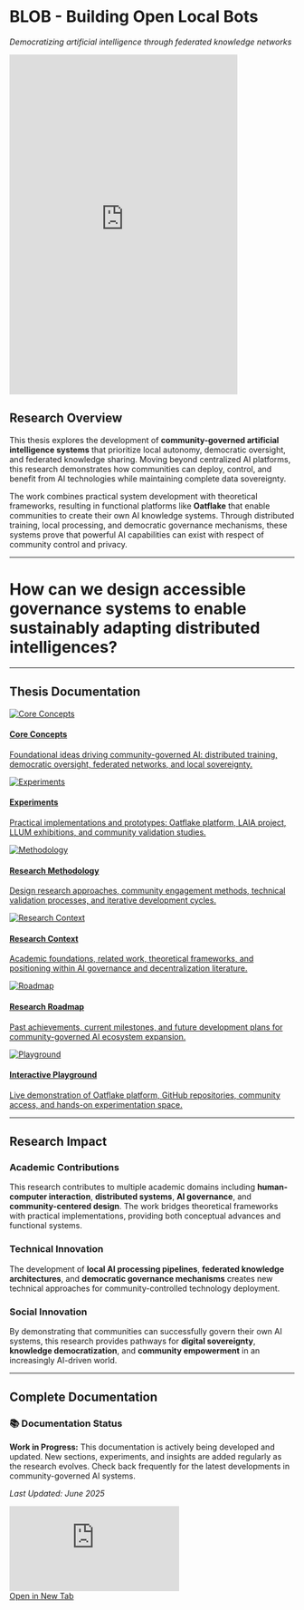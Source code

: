 # BLOB - Building Open Local Bots
*Democratizing artificial intelligence through federated knowledge networks*

<div class="video-container">
    <iframe 
        width="80%" 
        height="600px" 
        src="https://www.youtube.com/embed/Qbsyi0AmEXA" 
        title="Community-Governed AI Systems Overview" 
        frameborder="0" 
        allow="accelerometer; autoplay; clipboard-write; encrypted-media; gyroscope; picture-in-picture; web-share" 
        allowfullscreen>
    </iframe>
</div>

## Research Overview

This thesis explores the development of **community-governed artificial intelligence systems** that prioritize local autonomy, democratic oversight, and federated knowledge sharing. Moving beyond centralized AI platforms, this research demonstrates how communities can deploy, control, and benefit from AI technologies while maintaining complete data sovereignty.

The work combines practical system development with theoretical frameworks, resulting in functional platforms like **Oatflake** that enable communities to create their own AI knowledge systems. Through distributed training, local processing, and democratic governance mechanisms, these systems prove that powerful AI capabilities can exist with respect of community control and privacy.

---

# How can we design accessible governance systems to enable sustainably adapting distributed intelligences?

---

## Thesis Documentation

<div class="grid-wrapper">
    <a href="/MDEF_Documentation/thesis/howitworks/" class="content-tile">
        <img src="../images/Thesis/Core-Concepts.png" alt="Core Concepts">
        <h4>Core Concepts</h4>
        <p>Foundational ideas driving community-governed AI: distributed training, democratic oversight, federated networks, and local sovereignty.</p>
    </a>
    <a href="/MDEF_Documentation/thesis/experiments/" class="content-tile">
        <img src="../images/Thesis/DSCF6783.jpg" alt="Experiments">
        <h4>Experiments</h4>
        <p>Practical implementations and prototypes: Oatflake platform, LAIA project, LLUM exhibitions, and community validation studies.</p>
    </a>
    <a href="/MDEF_Documentation/thesis/methodology/" class="content-tile">
        <img src="../images/Thesis/LocalAI.png" alt="Methodology">
        <h4>Research Methodology</h4>
        <p>Design research approaches, community engagement methods, technical validation processes, and iterative development cycles.</p>
    </a>
    <a href="/MDEF_Documentation/thesis/research/" class="content-tile">
        <img src="../images/Thesis/LoaclAITeam.png" alt="Research Context">
        <h4>Research Context</h4>
        <p>Academic foundations, related work, theoretical frameworks, and positioning within AI governance and decentralization literature.</p>
    </a>
    <a href="/MDEF_Documentation/thesis/roadmap/" class="content-tile">
        <img src="../images/Thesis/Research_Map.png" alt="Roadmap">
        <h4>Research Roadmap</h4>
        <p>Past achievements, current milestones, and future development plans for community-governed AI ecosystem expansion.</p>
    </a>
    <a href="/MDEF_Documentation/thesis/thesis_playground/" class="content-tile">
        <img src="../images/Thesis/search.png" alt="Playground">
        <h4>Interactive Playground</h4>
        <p>Live demonstration of Oatflake platform, GitHub repositories, community access, and hands-on experimentation space.</p>
    </a>
</div>

---

## Research Impact

### Academic Contributions
This research contributes to multiple academic domains including **human-computer interaction**, **distributed systems**, **AI governance**, and **community-centered design**. The work bridges theoretical frameworks with practical implementations, providing both conceptual advances and functional systems.

### Technical Innovation
The development of **local AI processing pipelines**, **federated knowledge architectures**, and **democratic governance mechanisms** creates new technical approaches for community-controlled technology deployment.

### Social Innovation
By demonstrating that communities can successfully govern their own AI systems, this research provides pathways for **digital sovereignty**, **knowledge democratization**, and **community empowerment** in an increasingly AI-driven world.

---

## Complete Documentation
<div class="work-in-progress">
    <h3>📚 Documentation Status</h3>
    <p><strong>Work in Progress:</strong> This documentation is actively being developed and updated. New sections, experiments, and insights are added regularly as the research evolves. Check back frequently for the latest developments in community-governed AI systems.</p>
    <p><em>Last Updated: June 2025</em></p>
</div>

<div class="notion-iframe-container">
    <iframe 
        src="https://mercurial-wormhole-ab6.notion.site/ebd/1cc5f971fb9880a7b596d6ed3f668633" 
        frameborder="0" 
        allowfullscreen>
        <p>Your browser doesn't support iframes. <a href="https://mercurial-wormhole-ab6.notion.site/ebd/1cc5f971fb9880a7b596d6ed3f668633" target="_blank">Access the documentation directly</a></p>
    </iframe>
</div>
<div class="action-buttons">
    <a href="https://mercurial-wormhole-ab6.notion.site/ebd/1cc5f971fb9880a7b596d6ed3f668633" target="_blank" class="action-button secondary">
        Open in New Tab
    </a>
</div>


